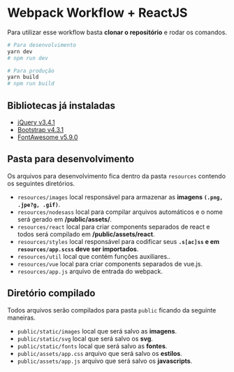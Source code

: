 # Webpack Workflow + ReactJS

Para utilizar esse workflow basta **clonar o repositório** e rodar os comandos.

```bash
# Para desenvolvimento
yarn dev
# npm run dev

# Para produção
yarn build
# npm run build
```

## Bibliotecas já instaladas

- [jQuery v3.4.1](https://jquery.com/)
- [Bootstrap v4.3.1](https://getbootstrap.com/)
- [FontAwesome v5.9.0](https://fontawesome.com/)

## Pasta para desenvolvimento

Os arquivos para desenvolvimento fica dentro da pasta `resources` contendo os seguintes diretórios.

- `resources/images` local responsável para armazenar as **imagens `(.png, .jpe?g, .gif)`**.
- `resources/nodesass` local para compilar arquivos automáticos e o nome será gerado em **/public/assets/**.
- `resources/react` local para criar components separados de react e todos será compilado em **/public/assets/react**.
- `resources/styles` local responsável para codificar seus **`.s[ac]ss` e em `resources/app.scss` deve ser importados**.
- `resources/util` local que contém funções auxiliares..
- `resources/vue` local para criar components separados de vue.js.
- `resources/app.js` arquivo de entrada do webpack.

## Diretório compilado

Todos arquivos serão compilados para pasta `public` ficando da seguinte maneiras.

- `public/static/images` local que será salvo as **imagens**.
- `public/static/svg` local que será salvo os **svg**.
- `public/static/fonts` local que será salvo as **fontes**.
- `public/assets/app.css` arquivo que será salvo os **estilos**.
- `public/assets/app.js` arquivo que será salvo os **javascripts**.
